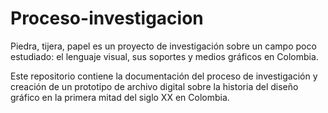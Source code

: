 # Proceso-investigacion
Piedra, tijera, papel es un proyecto de investigación sobre un campo poco estudiado: el lenguaje visual, sus soportes y medios gráficos en Colombia. 

Este repositorio contiene la documentación del proceso de investigación y creación de un prototipo de archivo digital sobre la historia del diseño gráfico en la primera mitad del siglo XX en Colombia. 
